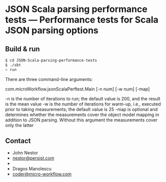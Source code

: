 # JSON Scala parsing performance tests — Performance tests for Scala JSON parsing options #

## Build & run ##

```sh
$ cd JSON-Scala-parsing-performance-tests
$ ./sbt
> run
```

There are three command-line arguments:

com.microWorkflow.jsonScalaPerftest.Main [-n num] [-w num] [-map]

-n is the number of iterations to run; the default value is 200, and the result is the mean value
-w is the number of iterations for warm-up, i.e., executed prior to taking measurements; the default
value is 25
-map is optional and determines whether the measurements cover the
object model mapping in addition to JSON parsing. Without this argument the measurements
cover only the latter


## Contact ##

- John Nestor
- <a href="nestor@persist.com">nestor@persist.com</a>
-
- Dragos Manolescu
- <a href="coder@micro-workflow.com">coder@micro-workflow.com</a>
